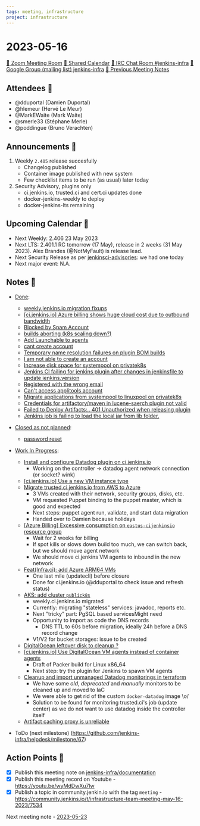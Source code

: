 ```yaml
---
tags: meeting, infrastructure
project: infrastructure
---
```

<!-- markdownlint-disable MD026-->

# 2023-05-16

[:movie_camera: Zoom Meeting Room](https://zoom.us/j/92454301214?pwd=aEVoUi9EanpaakN3L1ZxRlpDQk5Ddz09)
[:calendar: Shared Calendar](https://jenkins.io/event-calendar/)
[:speech_balloon: IRC Chat Room #jenkins-infra](https://jenkins.io/chat/#jenkins-infra)
[:email: Google Group (mailing list) jenkins-infra](https://groups.google.com/g/jenkins-infra)
[🧠 Previous Meeting Notes](https://github.com/jenkins-infra/documentation/blob/main/meetings/2023-05-09.md)

## Attendees 👥


<!-- Handles are community.jenkins.io handles -->
* @dduportal (Damien Duportal)
* @hlemeur (Hervé Le Meur)
* @MarkEWaite (Mark Waite)
* @smerle33 (Stéphane Merle)
* @poddingue (Bruno Verachten)

## Announcements :loudspeaker:

1. Weekly `2.405` release succesfully
    * Changelog published
    * Container image published with new system
    * Few checklist items to be run (as usual) later today
2. Security Advisory, plugins only
    * ci.jenkins.io, trusted.ci and cert.ci updates done
    * docker-jenkins-weekly to deploy
    * docker-jenkins-lts remaining

## Upcoming Calendar 📆

* Next Weekly: 2.406 23 May 2023
* Next LTS: 2.401.1 RC tomorrow (17 May), release in 2 weeks (31 May 2023). Alex Brandes (@NotMyFault) is release lead.
* Next Security Release as per [jenkinsci-advisories](https://groups.google.com/g/jenkinsci-advisories): we had one today
* Next major event: N.A.

## Notes :book:

* [Done](https://github.com/jenkins-infra/helpdesk/milestone/66?closed=1):
  * [weekly.jenkins.io migration fixups](https://github.com/jenkins-infra/helpdesk/issues/3583)
  * [[ci.jenkins.io] Azure billing shows huge cloud cost due to outbound bandwidth](https://github.com/jenkins-infra/helpdesk/issues/3485)
  * [Blocked by Spam Account](https://github.com/jenkins-infra/helpdesk/issues/3581)
  * [builds aborting (k8s scaling down?)](https://github.com/jenkins-infra/helpdesk/issues/3578)
  * [Add Launchable to agents](https://github.com/jenkins-infra/helpdesk/issues/3484)
  * [cant create account](https://github.com/jenkins-infra/helpdesk/issues/3506)
  * [Temporary name resolution failures on plugin BOM builds](https://github.com/jenkins-infra/helpdesk/issues/3559)
  * [I am not able to create an account](https://github.com/jenkins-infra/helpdesk/issues/3574)
  * [Increase disk space for systempool on privatek8s](https://github.com/jenkins-infra/helpdesk/issues/3539)
  * [Jenkins CI failing for jenkins plugin after changes in jenkinsfile to update jenkins.version](https://github.com/jenkins-infra/helpdesk/issues/3572)
  * [Registered with the wrong email](https://github.com/jenkins-infra/helpdesk/issues/3570)
  * [Can't access applitools account](https://github.com/jenkins-infra/helpdesk/issues/3564)
  * [Migrate applications from systempool to linuxpool on privatek8s](https://github.com/jenkins-infra/helpdesk/issues/3540)
  * [Credentials for artifactory/maven in lucene-saerch plugin not valid](https://github.com/jenkins-infra/helpdesk/issues/3571)
  * [Failed to Deploy Artifacts:.. 401 Unauthorized when releasing plugin](https://github.com/jenkins-infra/helpdesk/issues/3568)
  * [Jenkins job is failing to load the local jar from lib folder.](https://github.com/jenkins-infra/helpdesk/issues/3567)

* [Closed as not planned](https://github.com/jenkins-infra/helpdesk/milestone/66?closed=1):
  * [password reset](https://github.com/jenkins-infra/helpdesk/issues/3569)

* [Work In Progress](https://github.com/jenkins-infra/helpdesk/milestone/66):
  * [Install and configure Datadog plugin on ci.jenkins.io](https://github.com/jenkins-infra/helpdesk/issues/3573)
      * Working on the controller -> datadog agent network connection (or socket? wink)
  * [[ci.jenkins.io] Use a new VM instance type](https://github.com/jenkins-infra/helpdesk/issues/3535)
  * [Migrate trusted.ci.jenkins.io from AWS to Azure](https://github.com/jenkins-infra/helpdesk/issues/3486)
      * 3 VMs created with their network, security groups, disks, etc.
      * VM requested Puppet binding to the puppet master, which is good and expected
      * Next steps: puppet agent run, validate, and start data migration
      * Handed over to Damien because holidays
  * [[Azure Billing] Excessive consumption on `eastus-cijenkinsio` resource group](https://github.com/jenkins-infra/helpdesk/issues/3551)
      * Wait for 2 weeks for billing
      * If spot kills or slows down build too much, we can switch back, but we should move agent network
      * We should move ci.jenkins VM agents to inbound in the new network 
  * [Feat(Infra.ci): add Azure ARM64 VMs](https://github.com/jenkins-infra/helpdesk/issues/3471)
      * One last mile (updatecli) before closure
      * Done for ci.jenkins.io (@dduportal to check issue and refresh status)
  * [AKS: add cluster `publick8s`](https://github.com/jenkins-infra/helpdesk/issues/3351)
      * weekly.ci.jenkins.io migrated 
      * Currently: migrating "stateless" services: javadoc, reports etc.
      * Next "tricky" part: PgSQL based servicesMight need
      * Opportunity to import as code the DNS records
          * DNS TTL to 60s before migration, ideally 24h before a DNS record change
      * V1/V2 for bucket storages: issue to be created
  * [DigitalOcean leftover disk to cleanup ?](https://github.com/jenkins-infra/helpdesk/issues/3579)
  * [[ci.jenkins.io] Use DigitalOcean VM agents instead of container agents](https://github.com/jenkins-infra/helpdesk/issues/3576)
      * Draft of Packer build for Linux x86_64
      * Next step: try the plugin for Jenkins to spawn VM agents
  * [Cleanup and import unmanaged Datadog monitorings in terraform](https://github.com/jenkins-infra/helpdesk/issues/3558)
      * We have some *old*, *deprecated* and *manually* monitors to be cleaned up and moved to IaC
      * We were able to get rid of the custom `docker-datadog` image \o/
      * Solution to be found for monitoring trusted.ci's job (update center) as we do not want to use datadog inside the controller itself
  * [Artifact caching proxy is unreliable](https://github.com/jenkins-infra/helpdesk/issues/3481)

* ToDo (next milestone) (https://github.com/jenkins-infra/helpdesk/milestone/67)

## Action Points :muscle:

<!-- How To: https://github.com/jenkins-infra/runbooks/tree/main/meetings -->
* [x] Publish this meeting note on [jenkins-infra/documentation](https://github.com/jenkins-infra/documentation) 
* [x] Publish this meeting record on Youtube - https://youtu.be/wyMdDwXu7lw
* [x] Publish a topic in community.jenkin.io with the tag `meeting` - https://community.jenkins.io/t/infrastructure-team-meeting-may-16-2023/7534

Next meeting note - [2023-05-23](https://github.com/jenkins-infra/documentation/blob/main/meetings/2023-05-23.md) 